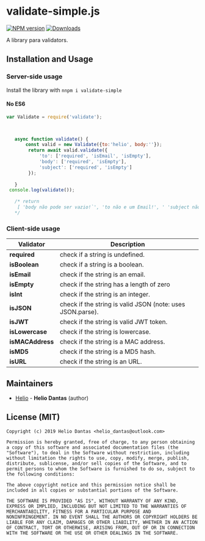 # validate-simple.js

[![NPM version][npm-image]][npm-url]
[![Downloads][downloads-image]][npm-url]


A library para validators.


## Installation and Usage

### Server-side usage

Install the library with `nnpm i validate-simple`

#### No ES6

```javascript
var Validate = require('validate');
        


   async function validate() {
       const valid = new Validate({to:'helio', body:''});
        return await valid.validate({
            'to': ['required', 'isEmail', 'isEmpty'],
            'body': ['required', 'isEmpty'],
            'subject': ['required', 'isEmpty']
        });
        
   }
 console.log(validate());
   
   /* return
    [ 'body não pode ser vazio!`', 'to não e um Email!', ' 'subject não pode ser Undefined!'  ]
   */
```




### Client-side usage



Validator                               | Description
--------------------------------------- | --------------------------------------
**required**                            | check if a string is undefined.
**isBoolean**                           | check if a string is a boolean.
**isEmail**                             | check if the string is an email.
**isEmpty**                             | check if the string has a length of zero
**isInt**                               | check if the string is an integer.
**isJSON**                              | check if the string is valid JSON (note: uses JSON.parse).
**isJWT**                               | check if the string is valid JWT token.
**isLowercase**                         | check if the string is lowercase.
**isMACAddress**                        | check if the string is a MAC address.
**isMD5**                               | check if the string is a MD5 hash.
**isURL**                               | check if the string is an URL.




## Maintainers

- [Helio](https://github.com/HelioDantas) - **Helio Dantas** (author)



## License (MIT)
```
Copyright (c) 2019 Helio Dantas <helio_dantas@outlook.com>

Permission is hereby granted, free of charge, to any person obtaining
a copy of this software and associated documentation files (the
"Software"), to deal in the Software without restriction, including
without limitation the rights to use, copy, modify, merge, publish,
distribute, sublicense, and/or sell copies of the Software, and to
permit persons to whom the Software is furnished to do so, subject to
the following conditions:

The above copyright notice and this permission notice shall be
included in all copies or substantial portions of the Software.

THE SOFTWARE IS PROVIDED "AS IS", WITHOUT WARRANTY OF ANY KIND,
EXPRESS OR IMPLIED, INCLUDING BUT NOT LIMITED TO THE WARRANTIES OF
MERCHANTABILITY, FITNESS FOR A PARTICULAR PURPOSE AND
NONINFRINGEMENT. IN NO EVENT SHALL THE AUTHORS OR COPYRIGHT HOLDERS BE
LIABLE FOR ANY CLAIM, DAMAGES OR OTHER LIABILITY, WHETHER IN AN ACTION
OF CONTRACT, TORT OR OTHERWISE, ARISING FROM, OUT OF OR IN CONNECTION
WITH THE SOFTWARE OR THE USE OR OTHER DEALINGS IN THE SOFTWARE.
```

[downloads-image]: http://img.shields.io/npm/dm/validate-simple.svg
[npm-url]: https://www.npmjs.com/package/validate-simple
[npm-image]: https://img.shields.io/npm/v/validate-simple.svg

[mongoid]: http://docs.mongodb.org/manual/reference/object-id/
[ISIN]: https://en.wikipedia.org/wiki/International_Securities_Identification_Number